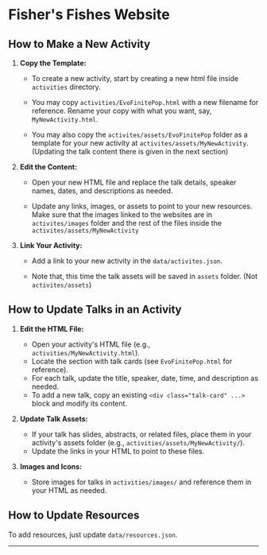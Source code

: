# Fisher's Fishes Website

## How to Make a New Activity

1. **Copy the Template:**
	- To create a new activity, start by creating a new html file inside `activities` directory. 

	- You may copy `activities/EvoFinitePop.html` with a new filename for reference. Rename your copy with what you want, say, `MyNewActivity.html`.

    - You may also copy the `activites/assets/EvoFinitePop` folder as a template for your new activity at `activites/assets/MyNewActivity`. (Updating the talk content there is given in the next section)

2. **Edit the Content:**
	- Open your new HTML file and replace the talk details, speaker names, dates, and descriptions as needed.

	- Update any links, images, or assets to point to your new resources. Make sure that the images linked to the websites are in `activites/images` folder and the rest of the files inside the `activites/assets/MyNewActivity`

3. **Link Your Activity:**
	- Add a link to your new activity in the `data/activites.json`.

    - Note that, this time the talk assets will be saved in `assets` folder. (Not `activites/assets`)


## How to Update Talks in an Activity

1. **Edit the HTML File:**
	- Open your activity's HTML file (e.g., `activities/MyNewActivity.html`).
	- Locate the section with talk cards (see `EvoFinitePop.html` for reference).
	- For each talk, update the title, speaker, date, time, and description as needed.
	- To add a new talk, copy an existing `<div class="talk-card" ...>` block and modify its content.

2. **Update Talk Assets:**
	- If your talk has slides, abstracts, or related files, place them in your activity's assets folder (e.g., `activities/assets/MyNewActivity/`).
	- Update the links in your HTML to point to these files.

3. **Images and Icons:**
	- Store images for talks in `activities/images/` and reference them in your HTML as needed.




## How to Update Resources

To add resources, just update `data/resources.json`.

---



